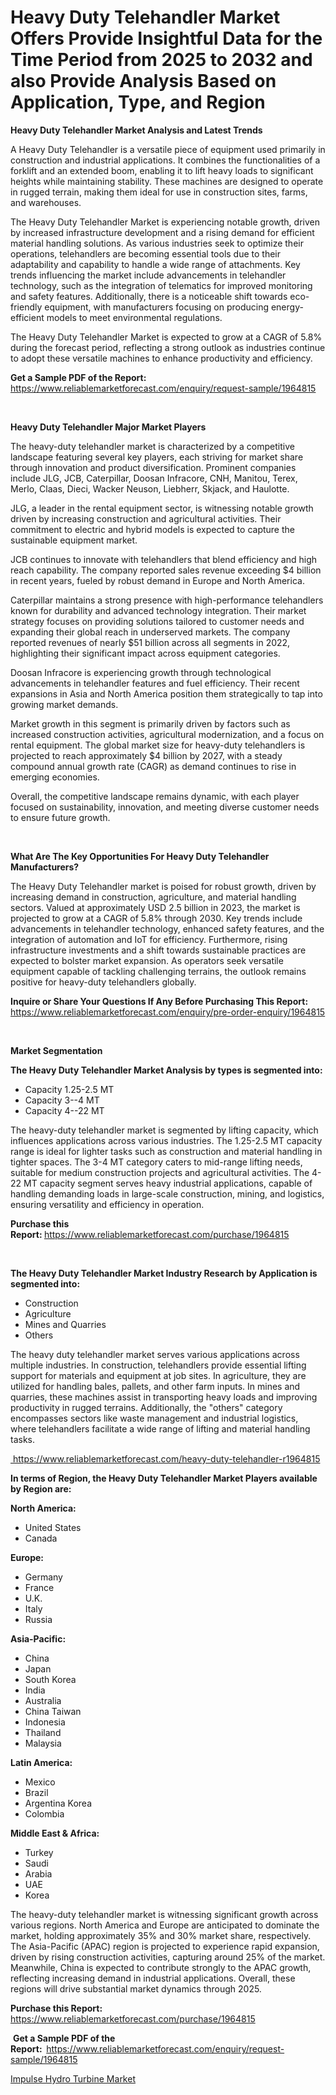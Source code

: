 <p><h1>Heavy Duty Telehandler Market Offers Provide Insightful Data for the Time Period from 2025 to 2032 and also Provide Analysis Based on Application, Type, and Region</h1></p><p><strong>Heavy Duty Telehandler Market Analysis and Latest Trends</strong></p>
<p><p>A Heavy Duty Telehandler is a versatile piece of equipment used primarily in construction and industrial applications. It combines the functionalities of a forklift and an extended boom, enabling it to lift heavy loads to significant heights while maintaining stability. These machines are designed to operate in rugged terrain, making them ideal for use in construction sites, farms, and warehouses.</p><p>The Heavy Duty Telehandler Market is experiencing notable growth, driven by increased infrastructure development and a rising demand for efficient material handling solutions. As various industries seek to optimize their operations, telehandlers are becoming essential tools due to their adaptability and capability to handle a wide range of attachments. Key trends influencing the market include advancements in telehandler technology, such as the integration of telematics for improved monitoring and safety features. Additionally, there is a noticeable shift towards eco-friendly equipment, with manufacturers focusing on producing energy-efficient models to meet environmental regulations. </p><p>The Heavy Duty Telehandler Market is expected to grow at a CAGR of 5.8% during the forecast period, reflecting a strong outlook as industries continue to adopt these versatile machines to enhance productivity and efficiency.</p></p>
<p><strong>Get a Sample PDF of the Report:&nbsp;</strong> <a href="https://www.reliablemarketforecast.com/enquiry/request-sample/1964815?utm_campaign=2321&utm_medium=2&utm_source=Github&utm_content=ia&utm_term=16022025&utm_id=heavy-duty-telehandler">https://www.reliablemarketforecast.com/enquiry/request-sample/1964815</a></p>
<p>&nbsp;</p>
<p><strong>Heavy Duty Telehandler Major Market Players</strong></p>
<p><p>The heavy-duty telehandler market is characterized by a competitive landscape featuring several key players, each striving for market share through innovation and product diversification. Prominent companies include JLG, JCB, Caterpillar, Doosan Infracore, CNH, Manitou, Terex, Merlo, Claas, Dieci, Wacker Neuson, Liebherr, Skjack, and Haulotte.</p><p>JLG, a leader in the rental equipment sector, is witnessing notable growth driven by increasing construction and agricultural activities. Their commitment to electric and hybrid models is expected to capture the sustainable equipment market.</p><p>JCB continues to innovate with telehandlers that blend efficiency and high reach capability. The company reported sales revenue exceeding $4 billion in recent years, fueled by robust demand in Europe and North America.</p><p>Caterpillar maintains a strong presence with high-performance telehandlers known for durability and advanced technology integration. Their market strategy focuses on providing solutions tailored to customer needs and expanding their global reach in underserved markets. The company reported revenues of nearly $51 billion across all segments in 2022, highlighting their significant impact across equipment categories.</p><p>Doosan Infracore is experiencing growth through technological advancements in telehandler features and fuel efficiency. Their recent expansions in Asia and North America position them strategically to tap into growing market demands.</p><p>Market growth in this segment is primarily driven by factors such as increased construction activities, agricultural modernization, and a focus on rental equipment. The global market size for heavy-duty telehandlers is projected to reach approximately $4 billion by 2027, with a steady compound annual growth rate (CAGR) as demand continues to rise in emerging economies.</p><p>Overall, the competitive landscape remains dynamic, with each player focused on sustainability, innovation, and meeting diverse customer needs to ensure future growth.</p></p>
<p>&nbsp;</p>
<p><strong>What Are The Key Opportunities For Heavy Duty Telehandler Manufacturers?</strong></p>
<p><p>The Heavy Duty Telehandler market is poised for robust growth, driven by increasing demand in construction, agriculture, and material handling sectors. Valued at approximately USD 2.5 billion in 2023, the market is projected to grow at a CAGR of 5.8% through 2030. Key trends include advancements in telehandler technology, enhanced safety features, and the integration of automation and IoT for efficiency. Furthermore, rising infrastructure investments and a shift towards sustainable practices are expected to bolster market expansion. As operators seek versatile equipment capable of tackling challenging terrains, the outlook remains positive for heavy-duty telehandlers globally.</p></p>
<p><strong>Inquire or Share Your Questions If Any Before Purchasing This Report:</strong> <a href="https://www.reliablemarketforecast.com/enquiry/pre-order-enquiry/1964815?utm_campaign=2321&utm_medium=2&utm_source=Github&utm_content=ia&utm_term=16022025&utm_id=heavy-duty-telehandler">https://www.reliablemarketforecast.com/enquiry/pre-order-enquiry/1964815</a></p>
<p>&nbsp;</p>
<p><strong>Market Segmentation</strong></p>
<p><strong>The Heavy Duty Telehandler Market Analysis by types is segmented into:</strong></p>
<p><ul><li>Capacity 1.25-2.5 MT</li><li>Capacity 3--4 MT</li><li>Capacity 4--22 MT</li></ul></p>
<p><p>The heavy-duty telehandler market is segmented by lifting capacity, which influences applications across various industries. The 1.25-2.5 MT capacity range is ideal for lighter tasks such as construction and material handling in tighter spaces. The 3-4 MT category caters to mid-range lifting needs, suitable for medium construction projects and agricultural activities. The 4-22 MT capacity segment serves heavy industrial applications, capable of handling demanding loads in large-scale construction, mining, and logistics, ensuring versatility and efficiency in operation.</p></p>
<p><strong>Purchase this Report:&nbsp;</strong><a href="https://www.reliablemarketforecast.com/purchase/1964815?utm_campaign=2321&utm_medium=2&utm_source=Github&utm_content=ia&utm_term=16022025&utm_id=heavy-duty-telehandler">https://www.reliablemarketforecast.com/purchase/1964815</a></p>
<p>&nbsp;</p>
<p><strong>The Heavy Duty Telehandler Market Industry Research by Application is segmented into:</strong></p>
<p><ul><li>Construction</li><li>Agriculture</li><li>Mines and Quarries</li><li>Others</li></ul></p>
<p><p>The heavy duty telehandler market serves various applications across multiple industries. In construction, telehandlers provide essential lifting support for materials and equipment at job sites. In agriculture, they are utilized for handling bales, pallets, and other farm inputs. In mines and quarries, these machines assist in transporting heavy loads and improving productivity in rugged terrains. Additionally, the "others" category encompasses sectors like waste management and industrial logistics, where telehandlers facilitate a wide range of lifting and material handling tasks.</p></p>
<p><a href="https://www.reliablemarketforecast.com/heavy-duty-telehandler-r1964815?utm_campaign=2321&utm_medium=2&utm_source=Github&utm_content=ia&utm_term=16022025&utm_id=heavy-duty-telehandler">&nbsp;https://www.reliablemarketforecast.com/heavy-duty-telehandler-r1964815</a></p>
<p><strong>In terms of Region, the Heavy Duty Telehandler Market Players available by Region are:</strong></p>
<p>
    <p> <strong> North America: </strong>
        <ul>
            <li>United States</li>
            <li>Canada</li>
        </ul>
        </p> 
    <p> <strong> Europe: </strong>
        <ul>
            <li>Germany</li>
            <li>France</li>
            <li>U.K.</li>
            <li>Italy</li>
            <li>Russia</li>
        </ul>
        </p> 
    <p> <strong> Asia-Pacific: </strong>
        <ul>
            <li>China</li>
            <li>Japan</li>
            <li>South Korea</li>
            <li>India</li>
            <li>Australia</li>
            <li>China Taiwan</li>
            <li>Indonesia</li>
            <li>Thailand</li>
            <li>Malaysia</li>
        </ul>
        </p> 
    <p> <strong> Latin America: </strong>
        <ul>
            <li>Mexico</li>
            <li>Brazil</li>
            <li>Argentina Korea</li>
            <li>Colombia</li>
        </ul>
        </p> 
    <p> <strong> Middle East & Africa: </strong>
        <ul>
            <li>Turkey</li>
            <li>Saudi</li>
            <li>Arabia</li>
            <li>UAE</li>
            <li>Korea</li>
        </ul>
    </p>
    </p>
<p><p>The heavy-duty telehandler market is witnessing significant growth across various regions. North America and Europe are anticipated to dominate the market, holding approximately 35% and 30% market share, respectively. The Asia-Pacific (APAC) region is projected to experience rapid expansion, driven by rising construction activities, capturing around 25% of the market. Meanwhile, China is expected to contribute strongly to the APAC growth, reflecting increasing demand in industrial applications. Overall, these regions will drive substantial market dynamics through 2025.</p></p>
<p><strong>Purchase this Report: </strong><a href="https://www.reliablemarketforecast.com/purchase/1964815?utm_campaign=2321&utm_medium=2&utm_source=Github&utm_content=ia&utm_term=16022025&utm_id=heavy-duty-telehandler">https://www.reliablemarketforecast.com/purchase/1964815</a></p>
<p>&nbsp;<strong>Get a Sample PDF of the Report:&nbsp;&nbsp;</strong><a href="https://www.reliablemarketforecast.com/enquiry/request-sample/1964815?utm_campaign=2321&utm_medium=2&utm_source=Github&utm_content=ia&utm_term=16022025&utm_id=heavy-duty-telehandler">https://www.reliablemarketforecast.com/enquiry/request-sample/1964815</a></p>
<p><strong></strong></p>
<p><p><a href="https://github.com/ovtkosle/Market-Research-Report-List-1/blob/main/impulse-hydro-turbine-market.md?utm_campaign=2321&utm_medium=2&utm_source=Github&utm_content=ia&utm_term=16022025&utm_id=heavy-duty-telehandler">Impulse Hydro Turbine Market</a></p></p>